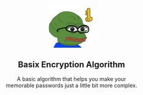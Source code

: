 <center>
<img src="./assets/basix.png" width=120 />
<h2>
    Basix Encryption Algorithm
</h2>
<p>
    A basic algorithm that helps you make your <br/> memorable passwords just a little bit more complex.
</p>
</center>